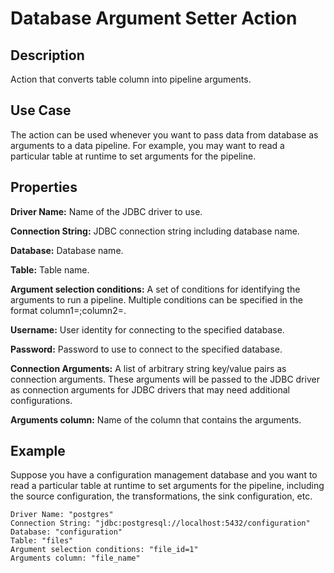 # Database Argument Setter Action


Description
-----------
Action that converts table column into pipeline arguments.


Use Case
--------
The action can be used whenever you want to pass data from database as arguments to a data pipeline.
For example, you may want to read a particular table at runtime to set arguments for the pipeline.


Properties
----------
**Driver Name:** Name of the JDBC driver to use.

**Connection String:** JDBC connection string including database name.

**Database:** Database name.

**Table:** Table name.

**Argument selection conditions:** A set of conditions for identifying the arguments to run a pipeline. Multiple conditions can be specified in the format
                                   column1=<column1-value>;column2=<column2-value>.

**Username:** User identity for connecting to the specified database.

**Password:** Password to use to connect to the specified database.

**Connection Arguments:** A list of arbitrary string key/value pairs as connection arguments. These arguments
will be passed to the JDBC driver as connection arguments for JDBC drivers that may need additional configurations.

**Arguments column:** Name of the column that contains the arguments.

Example
-------
Suppose you have a configuration management database and you want to read a particular table at runtime to set arguments for the pipeline, including the source configuration, the transformations, the sink configuration, etc. 

```
Driver Name: "postgres"
Connection String: "jdbc:postgresql://localhost:5432/configuration"
Database: "configuration"
Table: "files"
Argument selection conditions: "file_id=1"
Arguments column: "file_name"
```